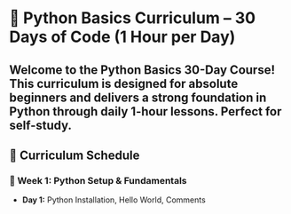 # 🐍 Python Basics Curriculum – 30 Days of Code (1 Hour per Day)

Welcome to the **Python Basics 30-Day Course**! 
This curriculum is designed for absolute beginners and delivers a strong foundation in Python through daily 1-hour lessons. Perfect for self-study.
---
## 📅 Curriculum Schedule
### 🔹 Week 1: Python Setup & Fundamentals
- **Day 1:** Python Installation, Hello World, Comments